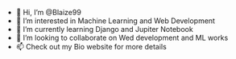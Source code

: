 - 👋 Hi, I’m @Blaize99
- 👀 I’m interested in Machine Learning and Web Development
- 🌱 I’m currently learning Django and Jupiter Notebook
- 💞️ I’m looking to collaborate on Wed development and ML works
- 📫 Check out my Bio website for more details 

<!---
Blaize99/Blaize99 is a ✨ special ✨ repository because its `README.md` (this file) appears on your GitHub profile.
You can click the Preview link to take a look at your changes.
--->

